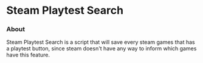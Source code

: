 # Steam Playtest Search
### About
Steam Playtest Search is a script that will save every steam games that has a playtest button,
since steam doesn't have any way to inform which games have this feature.
